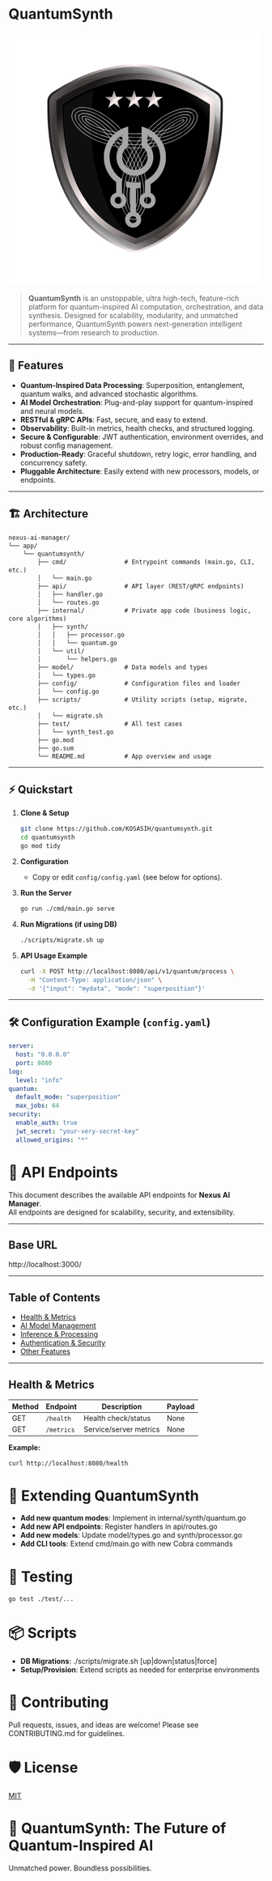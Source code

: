 # QuantumSynth

![QuantumSunth Logo](QuantumSynth.png)

> **QuantumSynth** is an unstoppable, ultra high-tech, feature-rich platform for quantum-inspired AI computation, orchestration, and data synthesis. Designed for scalability, modularity, and unmatched performance, QuantumSynth powers next-generation intelligent systems—from research to production.

---

## 🚀 Features

- **Quantum-Inspired Data Processing**: Superposition, entanglement, quantum walks, and advanced stochastic algorithms.
- **AI Model Orchestration**: Plug-and-play support for quantum-inspired and neural models.
- **RESTful & gRPC APIs**: Fast, secure, and easy to extend.
- **Observability**: Built-in metrics, health checks, and structured logging.
- **Secure & Configurable**: JWT authentication, environment overrides, and robust config management.
- **Production-Ready**: Graceful shutdown, retry logic, error handling, and concurrency safety.
- **Pluggable Architecture**: Easily extend with new processors, models, or endpoints.

---

## 🏗️ Architecture

```
nexus-ai-manager/
└── app/
    └── quantumsynth/
        ├── cmd/                # Entrypoint commands (main.go, CLI, etc.)
        │   └── main.go
        ├── api/                # API layer (REST/gRPC endpoints)
        │   ├── handler.go
        │   └── routes.go
        ├── internal/           # Private app code (business logic, core algorithms)
        │   ├── synth/
        │   │   ├── processor.go
        │   │   └── quantum.go
        │   └── util/
        │       └── helpers.go
        ├── model/              # Data models and types
        │   └── types.go
        ├── config/             # Configuration files and loader
        │   └── config.go
        ├── scripts/            # Utility scripts (setup, migrate, etc.)
        │   └── migrate.sh
        ├── test/               # All test cases
        │   └── synth_test.go
        ├── go.mod
        ├── go.sum
        └── README.md           # App overview and usage
```

---

## ⚡ Quickstart

1. **Clone & Setup**
    ```bash
    git clone https://github.com/KOSASIH/quantumsynth.git
    cd quantumsynth
    go mod tidy
    ```

2. **Configuration**
    - Copy or edit `config/config.yaml` (see below for options).

3. **Run the Server**
    ```bash
    go run ./cmd/main.go serve
    ```

4. **Run Migrations (if using DB)**
    ```bash
    ./scripts/migrate.sh up
    ```

5. **API Usage Example**

    ```bash
    curl -X POST http://localhost:8080/api/v1/quantum/process \
      -H "Content-Type: application/json" \
      -d '{"input": "mydata", "mode": "superposition"}'
    ```

---

## 🛠️ Configuration Example (`config.yaml`)

```yaml
server:
  host: "0.0.0.0"
  port: 8080
log:
  level: "info"
quantum:
  default_mode: "superposition"
  max_jobs: 64
security:
  enable_auth: true
  jwt_secret: "your-very-secret-key"
  allowed_origins: "*"
```

# 🎯 API Endpoints

This document describes the available API endpoints for **Nexus AI Manager**.  
All endpoints are designed for scalability, security, and extensibility.

---

## Base URL

http://localhost:3000/

---

## Table of Contents

- [Health & Metrics](#health--metrics)
- [AI Model Management](#ai-model-management)
- [Inference & Processing](#inference--processing)
- [Authentication & Security](#authentication--security)
- [Other Features](#other-features)

---

## Health & Metrics

| Method | Endpoint      | Description               | Payload            |
|--------|--------------|--------------------------|--------------------|
| GET    | `/health`    | Health check/status      | None               |
| GET    | `/metrics`   | Service/server metrics   | None               |

**Example:**

```bash
curl http://localhost:8080/health
```

# 🧠 Extending QuantumSynth

- **Add new quantum modes**: Implement in internal/synth/quantum.go
- **Add new API endpoints**: Register handlers in api/routes.go
- **Add new models**: Update model/types.go and synth/processor.go
- **Add CLI tools**: Extend cmd/main.go with new Cobra commands

# 🧪 Testing

```bash
go test ./test/...
```

# 📦 Scripts

- **DB Migrations**: ./scripts/migrate.sh [up|down|status|force]
- **Setup/Provision**: Extend scripts as needed for enterprise environments

# 🤝 Contributing

Pull requests, issues, and ideas are welcome! Please see CONTRIBUTING.md for guidelines.

# 🛡️ License

[MIT](LICENSE) 

# 🌌 QuantumSynth: The Future of Quantum-Inspired AI

Unmatched power. Boundless possibilities.
